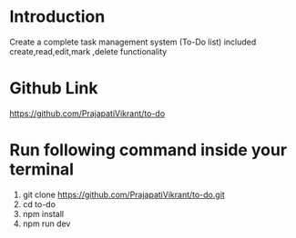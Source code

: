 # Introduction 
Create a complete task management system (To-Do list) included create,read,edit,mark ,delete functionality

# Github Link
https://github.com/PrajapatiVikrant/to-do


# Run following command inside your terminal
1. git clone https://github.com/PrajapatiVikrant/to-do.git
2. cd to-do
3. npm install
4. npm run dev 